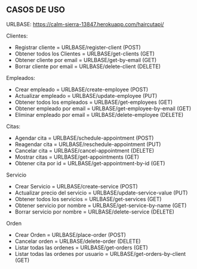 ## CASOS DE USO

URLBASE: https://calm-sierra-13847.herokuapp.com/haircutapi/

Clientes:

- Registrar cliente = URLBASE/register-client (POST)
- Obtener todos los Clientes = URLBASE/get-clients (GET)
- Obtener cliente por email = URLBASE/get-by-email (GET)
- Borrar cliente por email = URLBASE/delete-client (DELETE)

Empleados:

- Crear empleado = URLBASE/create-employee (POST)
- Actualizar empleado = URLBASE/update-employee (PUT)
- Obtener todos los empleados = URLBASE/get-employees (GET)
- Obtener empleado por email = URLBASE/get-employee-by-email (GET)
- Eliminar empleado por email = URLBASE/delete-employee (DELETE)

Citas:

- Agendar cita = URLBASE/schedule-appointment (POST)
- Reagendar cita = URLBASE/reschedule-appointment (PUT)
- Cancelar cita = URLBASE/cancel-appointment (DELETE)
- Mostrar citas = URLBASE/get-appointments (GET)
- Obtener cita por id = URLBASE/get-appointment-by-id (GET)

Servicio

- Crear Servicio = URLBASE/create-service (POST)
- Actualizar precio del servicio = URLBASE/update-service-value (PUT)
- Obtener todos los servicios = URLBASE/get-services (GET)
- Obtener servicio por nombre = URLBASE/get-service-by-name (GET)
- Borrar servicio por nombre = URLBASE/delete-service (DELETE)

Orden

- Crear Orden = URLBASE/place-order (POST)
- Cancelar orden = URLBASE/delete-order (DELETE)
- Listar todas las ordenes = URLBASE/get-orders (GET)
- Listar todas las ordenes por usuario = URLBASE/get-orders-by-client (GET)
